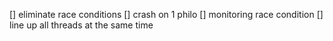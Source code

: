 [] eliminate race conditions
[] crash on 1 philo
[] monitoring race condition
[] line up all threads at the same time

